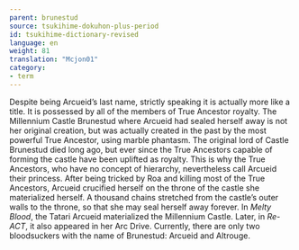 ```yaml
---
parent: brunestud
source: tsukihime-dokuhon-plus-period
id: tsukihime-dictionary-revised
language: en
weight: 81
translation: "Mcjon01"
category:
- term
---
```


Despite being Arcueid’s last name, strictly speaking it is actually more like a title. It is possessed by all of the members of True Ancestor royalty.
The Millennium Castle Brunestud where Arcueid had sealed herself away is not her original creation, but was actually created in the past by the most powerful True Ancestor, using marble phantasm. The original lord of Castle Brunestud died long ago, but ever since the True Ancestors capable of forming the castle have been uplifted as royalty. This is why the True Ancestors, who have no concept of hierarchy, nevertheless call Arcueid their princess.
After being tricked by Roa and killing most of the True Ancestors, Arcueid crucified herself on the throne of the castle she materialized herself. A thousand chains stretched from the castle’s outer walls to the throne, so that she may seal herself away forever.
In *Melty Blood*, the Tatari Arcueid materialized the Millennium Castle. Later, in *Re-ACT*, it also appeared in her Arc Drive.
Currently, there are only two bloodsuckers with the name of Brunestud: Arcueid and Altrouge.
